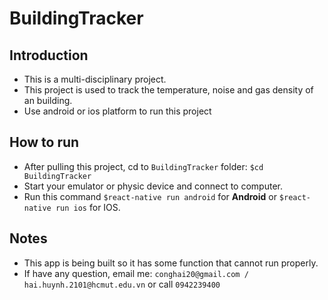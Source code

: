 # BuildingTracker
## Introduction
* This is a multi-disciplinary project. 
* This project is used to track the temperature, noise and gas density of an building.
* Use android or ios platform to run this project

## How to run
* After pulling this project, cd to `BuildingTracker` folder: ```$cd BuildingTracker```
* Start your emulator or physic device and connect to computer.
* Run this command ```$react-native run android``` for **Android** or  ```$react-native run ios``` for IOS.

## Notes
* This app is being built so it has some function that cannot run properly.
* If have any question, email me: `conghai20@gmail.com / hai.huynh.2101@hcmut.edu.vn` or call `0942239400`
